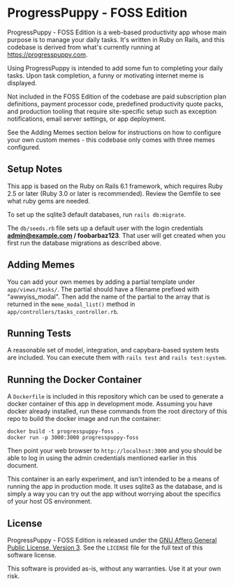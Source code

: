 # ProgressPuppy - FOSS Edition

ProgressPuppy - FOSS Edition is a web-based productivity app whose main purpose is to manage your daily tasks. It's written in Ruby on Rails, and this codebase is derived from what's currently running at https://progresspuppy.com.

Using ProgressPuppy is intended to add some fun to completing your daily tasks. Upon task completion, a funny or motivating internet meme is displayed.

Not included in the FOSS Edition of the codebase are paid subscription plan definitions, payment processor code, predefined productivity quote packs, and production tooling that require site-specific setup such as exception notifications, email server settings, or app deployment.

See the Adding Memes section below for instructions on how to configure your own custom memes - this codebase only comes with three memes configured.

## Setup Notes

This app is based on the Ruby on Rails 6.1 framework, which requires Ruby 2.5 or later (Ruby 3.0 or later is recommended). Review the Gemfile to see what ruby gems are needed.

To set up the sqlite3 default databases, run `rails db:migrate`.

The `db/seeds.rb` file sets up a default user with the login credentials **admin@example.com / foobarbaz123**. That user will get created when you first run the database migrations as described above.

## Adding Memes

You can add your own memes by adding a partial template under `app/views/tasks/`. The partial should have a filename prefixed with "awwyiss_modal". Then add the name of the partial to the array that is returned in the `meme_modal_list()` method in `app/controllers/tasks_controller.rb`.

## Running Tests

A reasonable set of model, integration, and capybara-based system tests are included. You can execute them with `rails test` and `rails test:system`.

## Running the Docker Container

A `Dockerfile` is included in this repository which can be used to generate a docker container of this app in development mode. Assuming you have docker already installed, run these commands from the root directory of this repo to build the docker image and run the container:

```
docker build -t progresspuppy-foss .
docker run -p 3000:3000 progresspuppy-foss
```

Then point your web browser to `http://localhost:3000` and you should be able to log in using the admin credentials mentioned earlier in this document.

This container is an early experiment, and isn't intended to be a means of running the app in production mode. It uses sqlite3 as the database, and is simply a way you can try out the app without worrying about the specifics of your host OS environment.

## License

ProgressPuppy - FOSS Edition is released under the [GNU Affero General Public License, Version 3](https://www.gnu.org/licenses/agpl-3.0.en.html). See the `LICENSE` file for the full text of this software license.

This software is provided as-is, without any warranties. Use it at your own risk.
